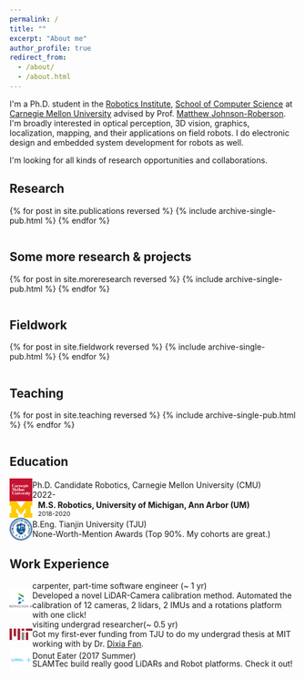 ```yaml
---
permalink: /
title: ""
excerpt: "About me"
author_profile: true
redirect_from: 
  - /about/
  - /about.html
---
```


I'm a Ph.D. student in the [Robotics Institute](https://www.ri.cmu.edu/), [School of Computer Science](https://www.cs.cmu.edu/) at [Carnegie Mellon University](https://www.cmu.edu) advised by Prof. [Matthew Johnson-Roberson](https://www.ri.cmu.edu/ri-faculty/matt-johnson-roberson/). I'm broadly interested in optical perception, 3D vision, graphics, localization, mapping, and their applications on field robots. I do electronic design and embedded system development for robots as well.

I'm looking for all kinds of research opportunities and collaborations.

Research
------
<style style="text/css">
  	.hoverTable{
		width:100%; 
		border-collapse:collapse; 
		border: 0px;
	}
	.hoverTable td{ 
		padding:7px; border:#4e95f4 0px solid;
	}
	/* Define the default color for all the table rows */
	.hoverTable tr{
		background: #ffffff;
	}
	/* Define the hover highlight color for the table row */
    .hoverTable tr:hover {
          background-color: #f7f7f7;
    }
</style>

<table class="hoverTable">
  <col style="width:75%">
  <col style="width:25%">
  {% for post in site.publications reversed %}
    {% include archive-single-pub.html %}
  {% endfor %}
</table>

Some more research & projects
------
<style style="text/css">
  	.hoverTable{
		width:100%; 
		border-collapse:collapse; 
		border: 0px;
	}
	.hoverTable td{ 
		padding:7px; border:#4e95f4 0px solid;
	}
	/* Define the default color for all the table rows */
	.hoverTable tr{
		background: #ffffff;
	}
	/* Define the hover highlight color for the table row */
    .hoverTable tr:hover {
          background-color: #f7f7f7;
    }
</style>

<table class="hoverTable">
  <col style="width:75%">
  <col style="width:25%">
  {% for post in site.moreresearch reversed %}
    {% include archive-single-pub.html %}
  {% endfor %}
</table>


Fieldwork
------
<style style="text/css">
  	.hoverTable{
		width:100%; 
		border-collapse:collapse; 
		border: 0px;
	}
	.hoverTable td{ 
		padding:7px; border:#4e95f4 0px solid;
	}
	/* Define the default color for all the table rows */
	.hoverTable tr{
		background: #ffffff;
	}
	/* Define the hover highlight color for the table row */
    .hoverTable tr:hover {
          background-color: #f7f7f7;
    }
</style>

<table class="hoverTable">
  <col style="width:75%">
  <col style="width:25%">
  {% for post in site.fieldwork reversed %}
    {% include archive-single-pub.html %}
  {% endfor %}
</table>

Teaching
------
<style style="text/css">
  	.hoverTable{
		width:100%; 
		border-collapse:collapse; 
		border: 0px;
	}
	.hoverTable td{ 
		padding:7px; border:#4e95f4 0px solid;
	}
	/* Define the default color for all the table rows */
	.hoverTable tr{
		background: #ffffff;
	}
	/* Define the hover highlight color for the table row */
    .hoverTable tr:hover {
          background-color: #f7f7f7;
    }
</style>

<table class="hoverTable">
  <col style="width:75%">
  <col style="width:25%">
  {% for post in site.teaching reversed %}
    {% include archive-single-pub.html %}
  {% endfor %}
</table>

Education
------

<div style="display: flex; align-items: center;">
  <img src="../images/cmu.png" alt="Image" style="width: 40px" >
  <div style="display: inline; flex-direction: column; justify-content: center;">
    Ph.D. Candidate Robotics, Carnegie Mellon University (CMU) <br/> 2022-
  </div>
</div>

<div style="display: flex; align-items: center;">
  <img src="../images/umich.png" alt="Image" style="width: 40px; margin-right: 10px;" >
  <div style="display: inline; flex-direction: column; justify-content: center;line-height: 1;">
	<span style="font-size: 14px;"><b>M.S. Robotics, University of Michigan, Ann Arbor (UM)</b></span><br/>
    <span style="font-size: 11px;">2018-2020</span></div>
</div>

<div style="display: flex; align-items: center;">
  <img src="../images/tju.png" alt="Image" style="width: 40px">
  <div style="display: inline; flex-direction: column; justify-content: center;">
    <!-- <h2>Heading</h2> -->
    B.Eng. Tianjin University (TJU)<br/> None-Worth-Mention Awards (Top 90%. My cohorts are great.)
  </div>
</div>

<!-- <img src="../images/cmu.png" alt="drawing" style="width:40px;" align="middle" border="3"/> <div style="display: flex;">Ph.D. Carnegie Mellon University<br/>.</div>
<!-- 
<img src="../images/umich.png" alt="drawing" style="width:40px;" align="middle" border="3"/> <div style="display: inline-block;">M.S. University of Michigan, Ann Arbor<br/>.</div>
  
<img src="../images/tju.png" alt="drawing" style="width:40px;" align="middle" border="3"/> <div style="display: inline-block;">B.Eng. Tianjin University<br/>.</div> -->

Work Experience
------
<div style="display: flex; align-items: center;">
  <img src="../images/rai.png" alt="Image" style="width: 40px">
  <div style="display: inline; flex-direction: column; justify-content: center;">
    <!-- <h2>Heading</h2> -->
    carpenter, part-time software engineer (~ 1 yr)<br/> Developed a novel LiDAR-Camera calibration method. Automated the calibration of 12 cameras, 2 lidars, 2 IMUs and a rotations platform with one click!
  </div>
</div>


<div style="display: flex; align-items: center;">
  <img src="../images/mit.png" alt="Image" style="width: 40px">
  <div style="display: inline; flex-direction: column; justify-content: center;">
    <!-- <h2>Heading</h2> -->
    visiting undergrad researcher(~ 0.5 yr)<br/> Got my first-ever funding from TJU to do my undergrad thesis at MIT working with by Dr. <a href="https://www.i4fsi.com/">Dixia Fan</a>.
  </div>
</div>


<div style="display: flex; align-items: center;">
  <img src="../images/slamtec.png" alt="Image" style="width: 40px">
  <div style="display: inline; flex-direction: column; justify-content: center;line-height: 1;">
    <!-- <h2>Heading</h2> -->
    Donut Eater (2017 Summer)<br/> SLAMTec build really good LiDARs and Robot platforms. Check it out!
  </div>
</div>

<!-- <img src="../images/rai.png" alt="drawing" style="width:40px;" align="middle" border="3"/> <div style="display: inline-block;">carpenter, part-time software engineer<br/>.</div>

<img src="../images/mit.png" alt="drawing" style="width:40px;" align="middle" border="3"/> <div style="display: inline-block;">undergrad visiting researcher<br/>did some reserach</div>
  
<img src="../images/slamtec.png" alt="drawing" style="width:40px;" align="middle" border="3"/> <div style="display: inline-block;">donut eater<br/>.</div> -->


<!-- A data-driven personal website
======
Like many other Jekyll-based GitHub Pages templates, academicpages makes you separate the website's content from its form. The content & metadata of your website are in structured markdown files, while various other files constitute the theme, specifying how to transform that content & metadata into HTML pages. You keep these various markdown (.md), YAML (.yml), HTML, and CSS files in a public GitHub repository. Each time you commit and push an update to the repository, the [GitHub pages](https://pages.github.com/) service creates static HTML pages based on these files, which are hosted on GitHub's servers free of charge.

Many of the features of dynamic content management systems (like Wordpress) can be achieved in this fashion, using a fraction of the computational resources and with far less vulnerability to hacking and DDoSing. You can also modify the theme to your heart's content without touching the content of your site. If you get to a point where you've broken something in Jekyll/HTML/CSS beyond repair, your markdown files describing your talks, publications, etc. are safe. You can rollback the changes or even delete the repository and start over -- just be sure to save the markdown files! Finally, you can also write scripts that process the structured data on the site, such as [this one](https://github.com/academicpages/academicpages.github.io/blob/master/talkmap.ipynb) that analyzes metadata in pages about talks to display [a map of every location you've given a talk](https://academicpages.github.io/talkmap.html).

Getting started
======
1. Register a GitHub account if you don't have one and confirm your e-mail (required!)
1. Fork [this repository](https://github.com/academicpages/academicpages.github.io) by clicking the "fork" button in the top right. 
1. Go to the repository's settings (rightmost item in the tabs that start with "Code", should be below "Unwatch"). Rename the repository "[your GitHub username].github.io", which will also be your website's URL.
1. Set site-wide configuration and create content & metadata (see below -- also see [this set of diffs](http://archive.is/3TPas) showing what files were changed to set up [an example site](https://getorg-testacct.github.io) for a user with the username "getorg-testacct")
1. Upload any files (like PDFs, .zip files, etc.) to the files/ directory. They will appear at https://[your GitHub username].github.io/files/example.pdf.  
1. Check status by going to the repository settings, in the "GitHub pages" section

Site-wide configuration
------
The main configuration file for the site is in the base directory in [_config.yml](https://github.com/academicpages/academicpages.github.io/blob/master/_config.yml), which defines the content in the sidebars and other site-wide features. You will need to replace the default variables with ones about yourself and your site's github repository. The configuration file for the top menu is in [_data/navigation.yml](https://github.com/academicpages/academicpages.github.io/blob/master/_data/navigation.yml). For example, if you don't have a portfolio or blog posts, you can remove those items from that navigation.yml file to remove them from the header. 

Create content & metadata
------
For site content, there is one markdown file for each type of content, which are stored in directories like _publications, _talks, _posts, _teaching, or _pages. For example, each talk is a markdown file in the [_talks directory](https://github.com/academicpages/academicpages.github.io/tree/master/_talks). At the top of each markdown file is structured data in YAML about the talk, which the theme will parse to do lots of cool stuff. The same structured data about a talk is used to generate the list of talks on the [Talks page](https://academicpages.github.io/talks), each [individual page](https://academicpages.github.io/talks/2012-03-01-talk-1) for specific talks, the talks section for the [CV page](https://academicpages.github.io/cv), and the [map of places you've given a talk](https://academicpages.github.io/talkmap.html) (if you run this [python file](https://github.com/academicpages/academicpages.github.io/blob/master/talkmap.py) or [Jupyter notebook](https://github.com/academicpages/academicpages.github.io/blob/master/talkmap.ipynb), which creates the HTML for the map based on the contents of the _talks directory).

**Markdown generator**

I have also created [a set of Jupyter notebooks](https://github.com/academicpages/academicpages.github.io/tree/master/markdown_generator
) that converts a CSV containing structured data about talks or presentations into individual markdown files that will be properly formatted for the academicpages template. The sample CSVs in that directory are the ones I used to create my own personal website at stuartgeiger.com. My usual workflow is that I keep a spreadsheet of my publications and talks, then run the code in these notebooks to generate the markdown files, then commit and push them to the GitHub repository.

How to edit your site's GitHub repository
------
Many people use a git client to create files on their local computer and then push them to GitHub's servers. If you are not familiar with git, you can directly edit these configuration and markdown files directly in the github.com interface. Navigate to a file (like [this one](https://github.com/academicpages/academicpages.github.io/blob/master/_talks/2012-03-01-talk-1.md) and click the pencil icon in the top right of the content preview (to the right of the "Raw | Blame | History" buttons). You can delete a file by clicking the trashcan icon to the right of the pencil icon. You can also create new files or upload files by navigating to a directory and clicking the "Create new file" or "Upload files" buttons. 

Example: editing a markdown file for a talk
![Editing a markdown file for a talk](/images/editing-talk.png)

For more info
------
More info about configuring academicpages can be found in [the guide](https://academicpages.github.io/markdown/). The [guides for the Minimal Mistakes theme](https://mmistakes.github.io/minimal-mistakes/docs/configuration/) (which this theme was forked from) might also be helpful. -->
